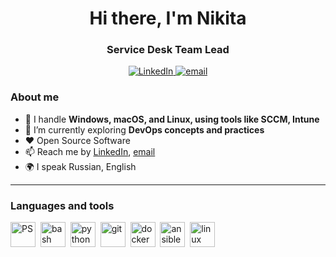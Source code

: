 <div id="header" align="center">
    <h1>Hi there, I'm  Nikita </h1>
    <h3>Service Desk Team Lead</h3>
</div>

<div id="socials" align="center">
  <a href="https://www.linkedin.com/in/nikita-kotovich-87b780211/">
    <img src="https://img.shields.io/badge/LinkedIn-blue?style=for-the-badge&logo=linkedin&logoColor=white" alt="LinkedIn"/>
  </a>
  <a href="mailto:collmalpa@gmail.com">
    <img src="https://img.shields.io/badge/email-blue?style=for-the-badge&logo=gmail&logoColor=white" alt="email"/>
  </a>
</div>

### About me
- 🔭 I handle **Windows, macOS, and Linux, using tools like SCCM, Intune**
- 🌱 I’m currently exploring **DevOps concepts and practices**
- ❤️ Open Source Software
- 📫 Reach me by [LinkedIn](https://www.linkedin.com/in/nikita-kotovich-87b780211/), [email](mailto:collmalpa@gmail.com)
- 🌍 I speak Russian, English

---

### Languages and tools

<img src="https://cdn.jsdelivr.net/gh/devicons/devicon@latest/icons/powershell/powershell-original.svg" title="PS" width="40" height="40"/>&nbsp;
<img src="https://cdn.jsdelivr.net/gh/devicons/devicon@latest/icons/bash/bash-original.svg" title="bash" width="40" height="40"/>&nbsp;
<img src="https://cdn.jsdelivr.net/gh/devicons/devicon@latest/icons/python/python-original.svg" title="python" width="40" height="40"/>&nbsp;
<img src="https://cdn.jsdelivr.net/gh/devicons/devicon@latest/icons/git/git-original.svg" title="git" width="40" height="40"/>&nbsp;
<img src="https://cdn.jsdelivr.net/gh/devicons/devicon@latest/icons/docker/docker-original.svg" title="docker" width="40" height="40"/>&nbsp;
<img src="https://cdn.jsdelivr.net/gh/devicons/devicon@latest/icons/ansible/ansible-original.svg" title="ansible" width="40" height="40"/>&nbsp;
<img src="https://cdn.jsdelivr.net/gh/devicons/devicon@latest/icons/linux/linux-original.svg" title="linux" width="40" height="40"/>&nbsp;

